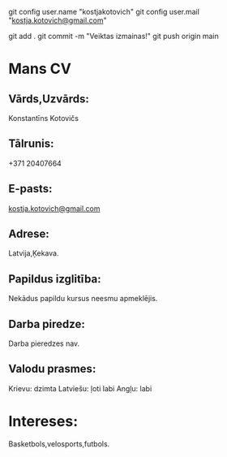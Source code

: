 git config user.name "kostjakotovich"
git config user.mail "kostja.kotovich@gmail.com"

git add .
git commit -m "Veiktas izmainas!"
git push origin main

# Mans CV

## Vārds,Uzvārds:
Konstantīns Kotovičs
## Tālrunis:
+371 20407664
## E-pasts:
kostja.kotovich@gmail.com
## Adrese:
Latvija,Ķekava.

## Papildus izglitība:
Nekādus papildu kursus neesmu apmeklējis.

## Darba piredze:
Darba pieredzes nav.

## Valodu prasmes:
Krievu: dzimta
Latviešu: ļoti labi
Angļu: labi

# Intereses:
Basketbols,velosports,futbols.
